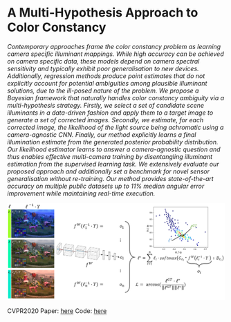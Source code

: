 # **A Multi-Hypothesis Approach to Color Constancy**


*Contemporary approaches frame the color constancy problem as learning camera specific illuminant mappings. While high accuracy can be achieved on camera specific data, these models depend on camera spectral sensitivity and typically exhibit poor generalisation to new devices. Additionally, regression methods produce point estimates that do not explicitly account for potential ambiguities among plausible illuminant solutions, due to the ill-posed nature of the problem. We propose a Bayesian framework that naturally handles color constancy ambiguity via a multi-hypothesis strategy. Firstly, we select a set of candidate scene illuminants in a data-driven fashion and apply them to a target image to generate a set of corrected images. Secondly, we estimate, for each corrected image, the likelihood of the light source being achromatic using a camera-agnostic CNN. Finally, our method explicitly learns a final illumination estimate from the generated posterior probability distribution. Our likelihood estimator learns to answer a camera-agnostic question and thus enables effective multi-camera training by disentangling illuminant estimation from the supervised learning task. We extensively evaluate our proposed approach and additionally set a benchmark for novel sensor generalisation without re-training. Our method provides state-of-the-art accuracy on multiple public datasets up to 11% median angular error improvement while maintaining real-time execution.*


![candidate_selection](candidate_selection.png)

CVPR2020 Paper: [here](https://www.google.com "A Multi-Hypothesis Approach to Color Constancy paper")
Code: [here](https://www.google.com "A Multi-Hypothesis Approach to Color Constancy code")
